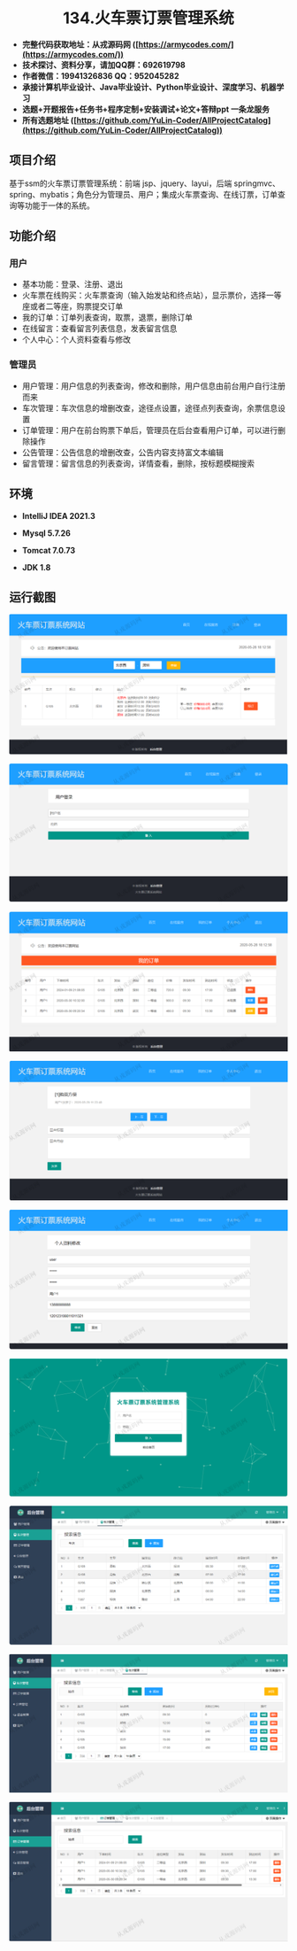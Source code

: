 <p><h1 align="center">134.火车票订票管理系统</h1></p>

- <b>完整代码获取地址：从戎源码网 ([https://armycodes.com/](https://armycodes.com/))</b>
- <b>技术探讨、资料分享，请加QQ群：692619798</b> 
- <b>作者微信：19941326836  QQ：952045282</b> 
- <b>承接计算机毕业设计、Java毕业设计、Python毕业设计、深度学习、机器学习</b>
- <b>选题+开题报告+任务书+程序定制+安装调试+论文+答辩ppt 一条龙服务</b>
- <b>所有选题地址 ([https://github.com/YuLin-Coder/AllProjectCatalog](https://github.com/YuLin-Coder/AllProjectCatalog)) </b>

## 项目介绍
基于ssm的火车票订票管理系统：前端 jsp、jquery、layui，后端 springmvc、spring、mybatis；角色分为管理员、用户；集成火车票查询、在线订票，订单查询等功能于一体的系统。

## 功能介绍

### 用户

- 基本功能：登录、注册、退出
- 火车票在线购买：火车票查询（输入始发站和终点站），显示票价，选择一等座或者二等座，购票提交订单
- 我的订单：订单列表查询，取票，退票，删除订单
- 在线留言：查看留言列表信息，发表留言信息
- 个人中心：个人资料查看与修改

### 管理员

- 用户管理：用户信息的列表查询，修改和删除，用户信息由前台用户自行注册而来
- 车次管理：车次信息的增删改查，途径点设置，途径点列表查询，余票信息设置
- 订单管理：用户在前台购票下单后，管理员在后台查看用户订单，可以进行删除操作
- 公告管理：公告信息的增删改查，公告内容支持富文本编辑
- 留言管理：留言信息的列表查询，详情查看，删除，按标题模糊搜索

## 环境

- <b>IntelliJ IDEA 2021.3</b>

- <b>Mysql 5.7.26</b>

- <b>Tomcat 7.0.73</b>

- <b>JDK 1.8</b>

## 运行截图
![](screenshot/1.png)

![](screenshot/2.png)

![](screenshot/3.png)

![](screenshot/4.png)

![](screenshot/5.png)

![](screenshot/6.png)

![](screenshot/7.png)

![](screenshot/8.png)

![](screenshot/9.png)
